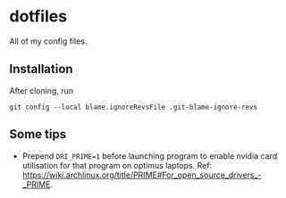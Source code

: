 # dotfiles

All of my config files.

## Installation
After cloning, run

```shell
git config --local blame.ignoreRevsFile .git-blame-ignore-revs
```

## Some tips
- Prepend `DRI_PRIME=1` before launching program to enable nvidia card utilisation for
  that program on optimus laptops. Ref: https://wiki.archlinux.org/title/PRIME#For_open_source_drivers_-_PRIME.
